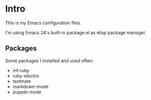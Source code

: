 Intro
======

This is my Emacs configuration files.

I'm using Emacs 24's built-in package.el as elisp package manager.

Packages
------------

Some packages I installed and used often:

* inf-ruby
* ruby-electric
* textmate
* markdown-mode
* puppet-mode
